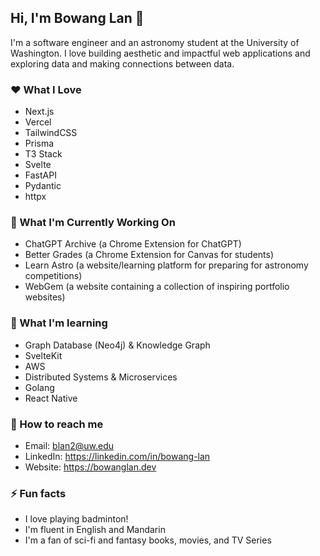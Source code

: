 ## Hi, I'm Bowang Lan 👋

I'm a software engineer and an astronomy student at the University of Washington. I love building aesthetic and impactful web applications and exploring data and making connections between data. 

### ❤️ What I Love 

- Next.js
- Vercel
- TailwindCSS
- Prisma
- T3 Stack
- Svelte
- FastAPI
- Pydantic
- httpx

### 🎯 What I'm Currently Working On

- ChatGPT Archive (a Chrome Extension for ChatGPT)
- Better Grades (a Chrome Extension for Canvas for students)
- Learn Astro (a website/learning platform for preparing for astronomy competitions)
- WebGem (a website containing a collection of inspiring portfolio websites)

### 🌱 What I'm learning

- Graph Database (Neo4j) & Knowledge Graph
- SvelteKit
- AWS
- Distributed Systems & Microservices
- Golang
- React Native

### 💬 How to reach me

- Email: blan2@uw.edu
- LinkedIn: https://linkedin.com/in/bowang-lan
- Website: https://bowanglan.dev

### ⚡ Fun facts

- I love playing badminton!
- I'm fluent in English and Mandarin
- I'm a fan of sci-fi and fantasy books, movies, and TV Series


<!--
**BowangLan/BowangLan** is a ✨ _special_ ✨ repository because its `README.md` (this file) appears on your GitHub profile.

## 🔭 What I'm working on

- [ChatGPT-Archive](https://github.com/BowangLan/ChatGPT-Archive): A Chrome extension for ChatGPT that boosts user productivity and accessibility
- [Music Player](https://github.com/BowangLan/Music-Player): A dynamic music search and playback website using Next.js and Web Audio API
- [HeliolinC Investigation](https://github.com/BowangLan/HeliolinC-Investigation): A simulation and evaluation of the HelioLinc algorithm for detecting trans-Neptunian objects

Here are some ideas to get you started:

- 🔭 I’m currently working on ...
- 🌱 I’m currently learning ...
- 👯 I’m looking to collaborate on ...
- 🤔 I’m looking for help with ...
- 💬 Ask me about ...
- 📫 How to reach me: ...
- 😄 Pronouns: ...
- ⚡ Fun fact: ...
-->
